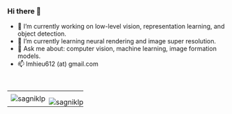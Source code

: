 ### Hi there 👋
- 🔭 I’m currently working on low-level vision, representation learning, and object detection.
- 🌱 I’m currently learning neural rendering and image super resolution.
- 💬 Ask me about: computer vision, machine learning, image formation models. 
- 📫 lmhieu612 (at) gmail.com
<br>
<table>
 <tr>
    <td>
        <img align="center" src="https://github-readme-stats.vercel.app/api?username=hieulem&show_icons=true"
        alt="sagniklp" />
    </td>
    <td style="padding: 15px 0px 0px 0px;">
        <img align="center" src="https://github-readme-stats.vercel.app/api/top-langs/?username=hieulem&show_icons=true&layout=compact"
        alt="sagniklp" />
    </td>
 </tr>
</table>
<!--
**hieulem/hieulem** is a ✨ _special_ ✨ repository because its `README.md` (this file) appears on your GitHub profile.

Here are some ideas to get you started:

- 🔭 I’m currently working on ...
- 🌱 I’m currently learning ...
- 👯 I’m looking to collaborate on ...
- 🤔 I’m looking for help with ...
- 💬 Ask me about ...
- 📫 How to reach me: ...
- 😄 Pronouns: ...
- ⚡ Fun fact: ...
-->


